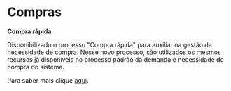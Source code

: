 # Compras

**Compra rápida**  

Disponibilizado o processo "Compra rápida" para auxiliar na gestão da necessidade de compra. Nesse novo processo, são utilizados os mesmos recursos já disponíveis no processo padrão da demanda e necessidade de compra do sistema.

Para saber mais clique [aqui](~/2.0/versao_2.8/2.8.0-303.md).